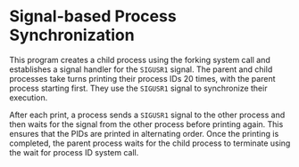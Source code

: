 # Signal-based Process Synchronization

This program creates a child process using the forking system call and establishes a signal handler for the `SIGUSR1` signal. The parent and child processes take turns printing their process IDs 20 times, with the parent process starting first. They use the `SIGUSR1` signal to synchronize their execution.

After each print, a process sends a `SIGUSR1` signal to the other process and then waits for the signal from the other process before printing again. This ensures that the PIDs are printed in alternating order. Once the printing is completed, the parent process waits for the child process to terminate using the wait for process ID system call.
